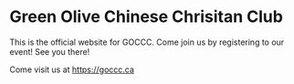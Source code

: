 # Green Olive Chinese Chrisitan Club 

This is the official website for GOCCC. Come join us by registering to our event! See you there! 

Come visit us at https://goccc.ca
